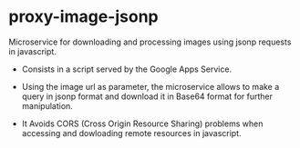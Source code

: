 # proxy-image-jsonp

Microservice for downloading and processing images using jsonp requests in javascript.

- Consists in a script served by the Google Apps Service.

- Using the image url as parameter, the microservice allows to make a query in jsonp format and download it in Base64 format for further manipulation.

- It Avoids CORS (Cross Origin Resource Sharing) problems when accessing and dowloading remote resources in javascript.
